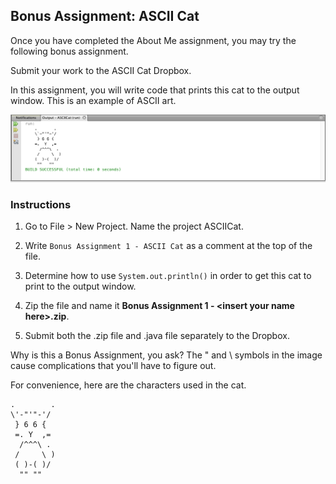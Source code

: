## Bonus Assignment: ASCII Cat

Once you have completed the About Me assignment, you may try the following bonus assignment.

Submit your work to the ASCII Cat Dropbox.

In this assignment, you will write code that prints this cat to the output window. This is an example of ASCII art. 

![](../Images/ASCII_Cat.png)


### Instructions

1. Go to File > New Project. Name the project ASCIICat.

2. Write `Bonus Assignment 1 - ASCII Cat` as a comment at the top of the file. 

3. Determine how to use `System.out.println()` in order to get this cat to print to the output window. 

4. Zip the file and name it **Bonus Assignment 1 - \<insert your name here>.zip**.

5. Submit both the .zip file and .java file separately to the Dropbox.
  

Why is this a Bonus Assignment, you ask? The " and \ symbols in the image cause complications that you'll have to figure out.


For convenience, here are the characters used in the cat.
```
.        .
\'-"'"-'/
 } 6 6 {
 =. Y  ,=
  /^^^\ .
 /     \ ) 
 ( )-( )/ 
  "" ""
  ```
